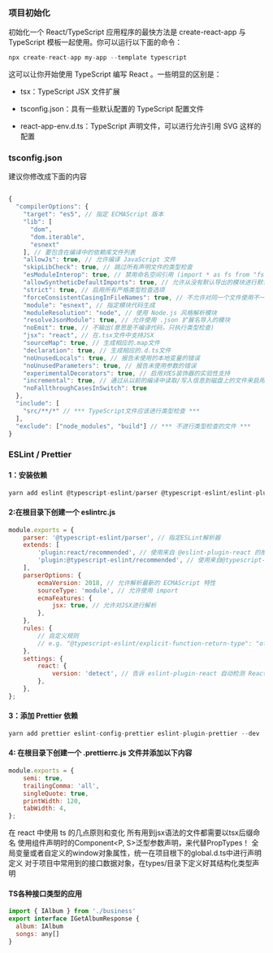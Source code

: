 ### 项目初始化

初始化一个 React/TypeScript 应用程序的最快方法是 create-react-app 与 TypeScript 模板一起使用。你可以运行以下面的命令：

```js
npx create-react-app my-app --template typescript
```

这可以让你开始使用 TypeScript 编写 React 。一些明显的区别是：

-   tsx：TypeScript JSX 文件扩展

-   tsconfig.json：具有一些默认配置的 TypeScript 配置文件

-   react-app-env.d.ts：TypeScript 声明文件，可以进行允许引用 SVG 这样的配置

### tsconfig.json

建议你修改成下面的内容

```js

{
  "compilerOptions": {
    "target": "es5", // 指定 ECMAScript 版本
    "lib": [
      "dom",
      "dom.iterable",
      "esnext"
    ], // 要包含在编译中的依赖库文件列表
    "allowJs": true, // 允许编译 JavaScript 文件
    "skipLibCheck": true, // 跳过所有声明文件的类型检查
    "esModuleInterop": true, // 禁用命名空间引用 (import * as fs from "fs") 启用 CJS/AMD/UMD 风格引用 (import fs from "fs")
    "allowSyntheticDefaultImports": true, // 允许从没有默认导出的模块进行默认导入
    "strict": true, // 启用所有严格类型检查选项
    "forceConsistentCasingInFileNames": true, // 不允许对同一个文件使用不一致格式的引用
    "module": "esnext", // 指定模块代码生成
    "moduleResolution": "node", // 使用 Node.js 风格解析模块
    "resolveJsonModule": true, // 允许使用 .json 扩展名导入的模块
    "noEmit": true, // 不输出(意思是不编译代码，只执行类型检查)
    "jsx": "react", // 在.tsx文件中支持JSX
    "sourceMap": true, // 生成相应的.map文件
    "declaration": true, // 生成相应的.d.ts文件
    "noUnusedLocals": true, // 报告未使用的本地变量的错误
    "noUnusedParameters": true, // 报告未使用参数的错误
    "experimentalDecorators": true, // 启用对ES装饰器的实验性支持
    "incremental": true, // 通过从以前的编译中读取/写入信息到磁盘上的文件来启用增量编译
    "noFallthroughCasesInSwitch": true
  },
  "include": [
    "src/**/*" // *** TypeScript文件应该进行类型检查 ***
  ],
  "exclude": ["node_modules", "build"] // *** 不进行类型检查的文件 ***
}
```

### ESLint / Prettier

#### 1：安装依赖

```js
yarn add eslint @typescript-eslint/parser @typescript-eslint/eslint-plugin eslint-plugin-react --dev
```

#### 2:在根目录下创建一个 eslintrc.js

```js
module.exports = {
    parser: '@typescript-eslint/parser', // 指定ESLint解析器
    extends: [
        'plugin:react/recommended', // 使用来自 @eslint-plugin-react 的推荐规则
        'plugin:@typescript-eslint/recommended', // 使用来自@typescript-eslint/eslint-plugin的推荐规则
    ],
    parserOptions: {
        ecmaVersion: 2018, // 允许解析最新的 ECMAScript 特性
        sourceType: 'module', // 允许使用 import
        ecmaFeatures: {
            jsx: true, // 允许对JSX进行解析
        },
    },
    rules: {
        // 自定义规则
        // e.g. "@typescript-eslint/explicit-function-return-type": "off",
    },
    settings: {
        react: {
            version: 'detect', // 告诉 eslint-plugin-react 自动检测 React 的版本
        },
    },
};
```

#### 3：添加 Prettier 依赖

```js
yarn add prettier eslint-config-prettier eslint-plugin-prettier --dev
```

#### 4: 在根目录下创建一个 .prettierrc.js 文件并添加以下内容

```js
module.exports = {
    semi: true,
    trailingComma: 'all',
    singleQuote: true,
    printWidth: 120,
    tabWidth: 4,
};
```

在 react 中使用 ts 的几点原则和变化
所有用到jsx语法的文件都需要以tsx后缀命名
使用组件声明时的Component<P, S>泛型参数声明，来代替PropTypes！
全局变量或者自定义的window对象属性，统一在项目根下的global.d.ts中进行声明定义
对于项目中常用到的接口数据对象，在types/目录下定义好其结构化类型声明

#### TS各种接口类型的应用
```js
import { IAlbum } from './business'
export interface IGetAlbumResponse {
  album: IAlbum
  songs: any[]
}
```

